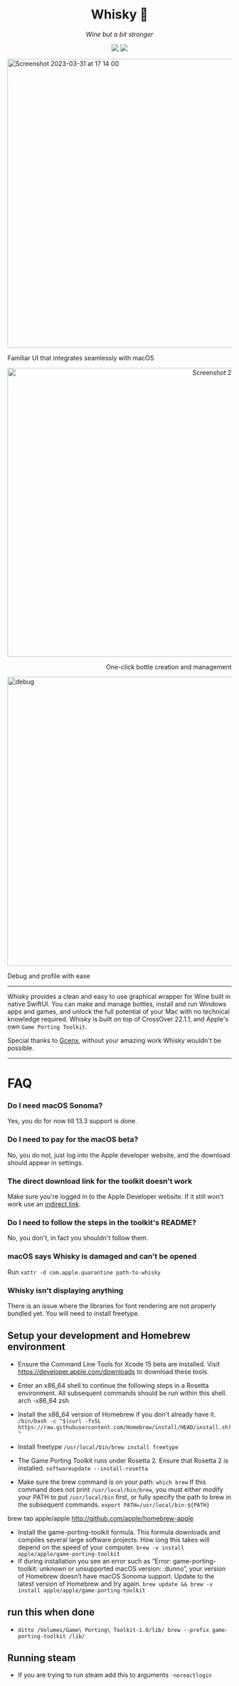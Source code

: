<div align="center">

  # Whisky 🥃 
  *Wine but a bit stronger*
  
  ![](https://img.shields.io/github/actions/workflow/status/IsaacMarovitz/Whisky/SwiftLint.yml?style=for-the-badge)
  [![](https://img.shields.io/discord/1115955071549702235?style=for-the-badge)](https://discord.gg/WAgj8arM)
</div>

<img width="650" alt="Screenshot 2023-03-31 at 17 14 00" src="https://user-images.githubusercontent.com/42140194/229232488-dbad85f4-cecb-45e1-a182-f737fe9d2b1f.png">

Familiar UI that integrates seamlessly with macOS

<div align="right">
  <img width="650" alt="Screenshot 2023-03-31 at 17 14 22" src="https://user-images.githubusercontent.com/42140194/229232557-07f78a79-f695-45f6-be45-15a5b2f3c053.png">

  One-click bottle creation and management
</div>

<img width="650" alt="debug" src="https://user-images.githubusercontent.com/42140194/229176642-57b80801-d29b-4123-b1c2-f3b31408ffc6.png">

Debug and profile with ease

---

Whisky provides a clean and easy to use graphical wrapper for Wine built in native SwiftUI. You can make and manage bottles, install and run Windows apps and games, and unlock the full potential of your Mac with no technical knowledge required. Whisky is built on top of CrossOver 22.1.1, and Apple's own `Game Porting Toolkit`.

Special thanks to [Gcenx](https://github.com/Gcenx), without your amazing work Whisky wouldn't be possible.

---

# FAQ

### Do I need macOS Sonoma?

Yes, you do for now till 13.3 support is done.

### Do I need to pay for the macOS beta?

No, you do not, just log into the Apple developer website, and the download should appear in settings.

### The direct download link for the toolkit doesn't work

Make sure you're logged in to the Apple Developer website. If it still won't work use an [indirect link](https://developer.apple.com/download/all/?q=porting).

### Do I need to follow the steps in the toolkit's README?

No, you don't, in fact you shouldn't follow them.

### macOS says Whisky is damaged and can't be opened

Run `xattr -d com.apple.quarantine path-to-whisky`

### Whisky isn't displaying anything

There is an issue where the libraries for font rendering are not properly bundled yet. You will need to install freetype.


## Setup your development and Homebrew environment
- Ensure the Command Line Tools for Xcode 15 beta are installed. Visit https://developer.apple.com/downloads to download these tools.
- Enter an x86_64 shell to continue the following steps in a Rosetta environment. All subsequent commands should be run within this shell.
arch -x86_64 zsh

- Install the x86_64 version of Homebrew if you don't already have it.
`/bin/bash -c "$(curl -fsSL https://raw.githubusercontent.com/Homebrew/install/HEAD/install.sh)"`

- Install freetype `/usr/local/bin/brew install freetype`

- The Game Porting Toolkit runs under Rosetta 2. Ensure that Rosetta 2 is installed.
`softwareupdate --install-rosetta`

- Make sure the brew command is on your path:
 `which brew`
If this command does not print `/usr/local/bin/brew`, you must either modify your PATH to put `/usr/local/bin` first, or fully specify the path to brew in the subsequent commands.
`export PATH=/usr/local/bin:${PATH}`

brew tap apple/apple http://github.com/apple/homebrew-apple
- Install the game-porting-toolkit formula. This formula downloads and compiles several large software projects. How long this takes will depend on the speed of your computer.
`brew -v install apple/apple/game-porting-toolkit`
- If during installation you see an error such as “Error: game-porting-toolkit: unknown or unsupported macOS version: :dunno”, your version of Homebrew doesn’t have macOS Sonoma support. Update to the latest version of Homebrew and try again.
`brew update && brew -v install apple/apple/game-porting-toolkit`

## run this when done
 - `ditto /Volumes/Game\ Porting\ Toolkit-1.0/lib/ brew --prefix game-porting-toolkit /lib/`

## Running steam 
 - If you are trying to run steam add this to arguments `-noreactlogin` 
